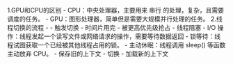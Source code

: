 

1.GPU和CPU的区别
    - CPU：中央处理器，主要用来 串行 的处理，复杂，且需要调度的任务。
    - GPU：图形处理器，简单但是需要大规模并行处理的任务。
2.线程切换的流程
    - 
    - 触发切换
        - 时间片用完
        - 被更高优先级抢占
        - 线程阻塞
            - I/O 操作：线程发起一个读写文件或网络请求的操作，需要等待数据返回
            - 锁等待：线程试图获取一个已经被其他线程占用的锁。
            - 主动休眠：线程调用 sleep() 等函数主动放弃 CPU。
    - 保存旧的上下文
    - 切换
    - 加载新的上下文